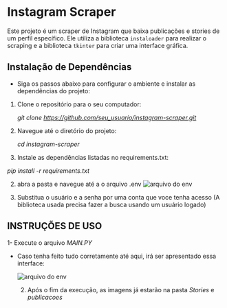# Instagram Scraper

Este projeto é um scraper de Instagram que baixa publicações e stories de um perfil específico. Ele utiliza a biblioteca `instaloader` para realizar o scraping e a biblioteca `tkinter` para criar uma interface gráfica.

## Instalação de Dependências

- Siga os passos abaixo para configurar o ambiente e instalar as dependências do projeto:

1. Clone o repositório para o seu computador:

   *git clone https://github.com/seu_usuario/instagram-scraper.git*

2. Navegue até o diretório do projeto:

   *cd instagram-scraper*

3.  Instale as dependências listadas no requirements.txt:

   *pip install -r requirements.txt*


2. abra a pasta e navegue até a o arquivo .env
![arquivo do env](https://github.com/Daviqr1/insta_profile_saver/assets/84293017/a66f9caa-739c-4287-88d0-999e33c0291b)

3. Substitua o usuário e a senha por uma conta que voce tenha acesso (A biblioteca usada precisa fazer a busca usando um usuário logado)


## INSTRUÇÕES DE USO

  1- Execute o arquivo *MAIN.PY*

- Caso tenha feito tudo corretamente até aqui, irá ser apresentado essa interface:

  ![arquivo do env](https://github.com/Daviqr1/insta_profile_saver/assets/84293017/0a703254-7db5-4f08-81e4-be03af5e7981)

   2. Após o fim da execução, as imagens já estarão na pasta *Stories* e *publicacoes*
